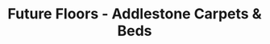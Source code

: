 ---
title: "Future Floors - Addlestone Carpets & Beds"
url: /addlestone/future-floors-addlestone-carpets-and-beds/
shop: carpet
---